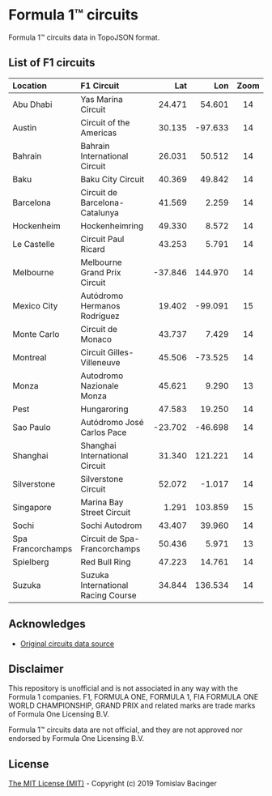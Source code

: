 # Formula 1™ circuits

Formula 1™ circuits data in TopoJSON format.

## List of F1 circuits

| Location | F1 Circuit | Lat | Lon | Zoom |
|:---|:---|---:|---:|:---:|
| Abu Dhabi | Yas Marina Circuit | 24.471 | 54.601 | 14 |
| Austin | Circuit of the Americas | 30.135 | -97.633 | 14 |
| Bahrain | Bahrain International Circuit | 26.031 | 50.512 | 14 |
| Baku | Baku City Circuit | 40.369 | 49.842 | 14 |
| Barcelona | Circuit de Barcelona-Catalunya | 41.569 | 2.259 | 14 |
| Hockenheim | Hockenheimring | 49.330 | 8.572 | 14 |
| Le Castelle | Circuit Paul Ricard | 43.253 | 5.791 | 14 |
| Melbourne | Melbourne Grand Prix Circuit | -37.846 | 144.970 | 14 |
| Mexico City | Autódromo Hermanos Rodríguez | 19.402 | -99.091 | 15 |
| Monte Carlo | Circuit de Monaco | 43.737 | 7.429 | 14 |
| Montreal | Circuit Gilles-Villeneuve | 45.506 | -73.525 | 14 |
| Monza | Autodromo Nazionale Monza | 45.621 | 9.290 | 13 |
| Pest | Hungaroring | 47.583 | 19.250 | 14 |
| Sao Paulo | Autódromo José Carlos Pace | -23.702 | -46.698 | 14 |
| Shanghai | Shanghai International Circuit | 31.340 | 121.221 | 14 |
| Silverstone | Silverstone Circuit | 52.072 | -1.017 | 14 |
| Singapore | Marina Bay Street Circuit | 1.291 | 103.859 | 15 |
| Sochi | Sochi Autodrom | 43.407 | 39.960 | 14 |
| Spa Francorchamps | Circuit de Spa-Francorchamps | 50.436 | 5.971 | 13 |
| Spielberg | Red Bull Ring | 47.223 | 14.761 | 14 |
| Suzuka | Suzuka International Racing Course | 34.844 | 136.534 | 14 |

## Acknowledges

* [Original circuits data source](https://www.google.com/maps/d/u/0/viewer?mid=1nv6ugq4H67CSzKUauW92-pPstYw&ll=-37.84579005412956%2C144.96881158570557&z=16)

## Disclaimer

This repository is unofficial and is not associated in any way with the Formula 1 companies. F1, FORMULA ONE, FORMULA 1, FIA FORMULA ONE WORLD CHAMPIONSHIP, GRAND PRIX and related marks are trade marks of Formula One Licensing B.V. 

Formula 1™ circuits data are not official, and they are not approved nor endorsed by Formula One Licensing B.V.

## License

[The MIT License (MIT)](LICENSE) - Copyright (c) 2019 Tomislav Bacinger